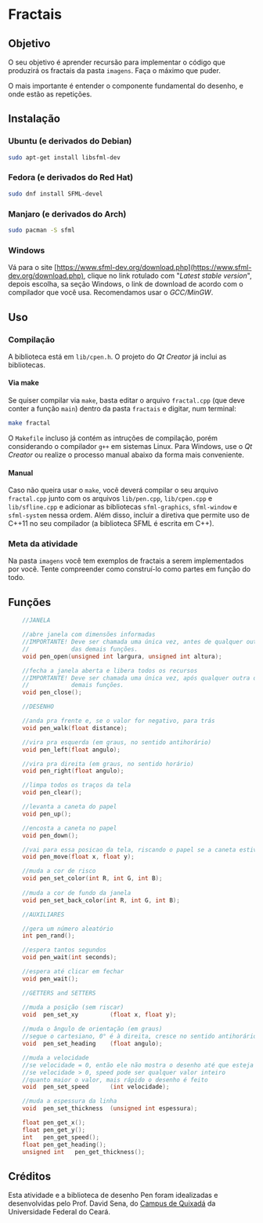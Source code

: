 # Fractais

## Objetivo

O seu objetivo é aprender recursão para implementar o código que produzirá os fractais da pasta `imagens`. Faça o máximo que puder.

O mais importante é entender o componente fundamental do desenho, e onde estão as repetições.

## Instalação

### Ubuntu (e derivados do Debian)
```bash
sudo apt-get install libsfml-dev
```
### Fedora (e derivados do Red Hat)
```bash
sudo dnf install SFML-devel
```
### Manjaro (e derivados do Arch)
```bash
sudo pacman -S sfml
```

### Windows
Vá para o site [https://www.sfml-dev.org/download.php](https://www.sfml-dev.org/download.php), clique no link rotulado com "*Latest stable version*", depois escolha, sa seção Windows, o link de download de acordo com o compilador que você usa. Recomendamos usar o *GCC/MinGW*.


## Uso

### Compilação ###

A biblioteca está em `lib/cpen.h`. O projeto do *Qt Creator* já inclui as bibliotecas.

#### Via make

Se quiser compilar via `make`, basta editar o arquivo `fractal.cpp` (que deve conter a função `main`) dentro da pasta `fractais` e digitar, num terminal:

```bash
make fractal
```

O `Makefile` incluso já contém as intruções de compilação, porém considerando o compilador `g++` em sistemas Linux. Para Windows, use o *Qt Creator* ou realize o processo manual abaixo da forma mais conveniente.

#### Manual ####

Caso não queira usar o `make`, você deverá compilar o seu arquivo `fractal.cpp` junto com os arquivos `lib/pen.cpp`, `lib/cpen.cpp` e `lib/sfline.cpp` e adicionar as bibliotecas `sfml-graphics`, `sfml-window` e `sfml-system` nessa ordem. Além disso, incluir a diretiva que permite uso de C++11 no seu compilador (a biblioteca SFML é escrita em C++).

### Meta da atividade ###

Na pasta `imagens` você tem exemplos de fractais a serem implementados por você. Tente compreender como construí-lo como partes em função do todo.

## Funções

```c
    //JANELA

    //abre janela com dimensões informadas
    //IMPORTANTE! Deve ser chamada uma única vez, antes de qualquer outra
    //            das demais funções.
    void pen_open(unsigned int largura, unsigned int altura);

    //fecha a janela aberta e libera todos os recursos
    //IMPORTANTE! Deve ser chamada uma única vez, após qualquer outra das
    //            demais funções.
    void pen_close();

    //DESENHO    

    //anda pra frente e, se o valor for negativo, para trás
    void pen_walk(float distance);

    //vira pra esquerda (em graus, no sentido antihorário)
    void pen_left(float angulo);

    //vira pra direita (em graus, no sentido horário)
    void pen_right(float angulo);

    //limpa todos os traços da tela
    void pen_clear();

    //levanta a caneta do papel
    void pen_up();

    //encosta a caneta no papel
    void pen_down();

    //vai para essa posicao da tela, riscando o papel se a caneta estiver abaixada
    void pen_move(float x, float y);

    //muda a cor de risco
    void pen_set_color(int R, int G, int B);
    
    //muda a cor de fundo da janela
    void pen_set_back_color(int R, int G, int B);

    //AUXILIARES

    //gera um número aleatório
    int pen_rand();

    //espera tantos segundos
    void pen_wait(int seconds);

    //espera até clicar em fechar
    void pen_wait();

    //GETTERS and SETTERS

    //muda a posição (sem riscar)
    void  pen_set_xy         (float x, float y);
    
    //muda o ângulo de orientação (em graus)
    //segue o cartesiano, 0° é à direita, cresce no sentido antihorário
    void  pen_set_heading    (float angulo);

    //muda a velocidade
    //se velocidade = 0, então ele não mostra o desenho até que esteja terminado
    //se velocidade > 0, speed pode ser qualquer valor inteiro
    //quanto maior o valor, mais rápido o desenho é feito
    void  pen_set_speed      (int velocidade);

    //muda a espessura da linha
    void  pen_set_thickness  (unsigned int espessura);

    float pen_get_x();
    float pen_get_y();
    int   pen_get_speed();
    float pen_get_heading();
    unsigned int   pen_get_thickness();
```

## Créditos ##

Esta atividade e a biblioteca de desenho Pen foram idealizadas e desenvolvidas pelo Prof. David Sena, do [Campus de Quixadá](http://www.quixada.ufc.br) da Universidade Federal do Ceará.